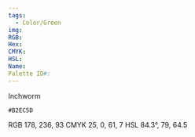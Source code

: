 ```yaml
---
tags:
  - Color/Green
img: 
RGB: 
Hex: 
CMYK: 
HSL: 
Name: 
Palette ID#:
---
```

Inchworm
```palette
#B2EC5D
```
RGB 178, 236, 93
CMYK	25, 0, 61, 7
HSL	84.3°, 79, 64.5